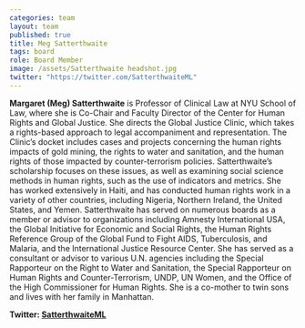 ```yaml
---
categories: team
layout: team
published: true
title: Meg Satterthwaite
tags: board
role: Board Member
image: /assets/Satterthwaite headshot.jpg
twitter: "https://twitter.com/SatterthwaiteML"
---
```


**Margaret (Meg) Satterthwaite** is Professor of Clinical Law at NYU School of Law, where she is Co-Chair and Faculty Director of the Center for Human Rights and Global Justice. She directs the Global Justice Clinic, which takes a rights-based approach to legal accompaniment and representation. The Clinic’s docket includes cases and projects concerning the human rights impacts of gold mining, the rights to water and sanitation, and the human rights of those impacted by counter-terrorism policies. Satterthwaite’s scholarship focuses on these issues, as well as examining social science methods in human rights, such as the use of indicators and metrics. She has worked extensively in Haiti, and has conducted human rights work in a variety of other countries, including Nigeria, Northern Ireland, the United States, and Yemen. Satterthwaite has served on numerous boards as a member or advisor to organizations including Amnesty International USA, the Global Initiative for Economic and Social Rights, the Human Rights Reference Group of the Global Fund to Fight AIDS, Tuberculosis, and Malaria, and the International Justice Resource Center. She has served as a consultant or advisor to various U.N. agencies including the Special Rapporteur on the Right to Water and Sanitation, the Special Rapporteur on Human Rights and Counter-Terrorism, UNDP, UN Women, and the Office of the High Commissioner for Human Rights. She is a co-mother to twin sons and lives with her family in Manhattan.

**Twitter: [SatterthwaiteML](https://twitter.com/SatterthwaiteML)**